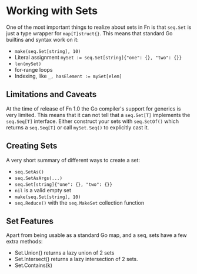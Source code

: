 Working with Sets
====
One of the most important things to realize about sets in Fn is that `seq.Set`
is just a type wrapper for `map[T]struct{}`. This means that standard Go builtins and syntax
work on it:

 * `make(seq.Set[string], 10)`
 * Literal assignment `mySet := seq.Set[string]{"one": {}, "two": {}}`
 * `len(mySet)`
 * for-range loops
 * Indexing, like `_, hasElement := mySet[elem]`

Limitations and Caveats
----
At the time of release of Fn 1.0 the Go compiler's support for generics is very
limited. This means that it can not tell that a `seq.Set[T]` implements the `seq.Seq[T]`
interface. Either construct your sets with `seq.SetOf()` which returns a `seq.Seq[T]` or
call `mySet.Seq()` to explicitly cast it.

Creating Sets
----
A very short summary of different ways to create a set:

 * `seq.SetAs()`
 * `seq.SetAsArgs(...)`
 * `seq.Set[string]{"one": {}, "two": {}}`
 * `nil` is a valid empty set
 * `make(seq.Set[string], 10)`
 * `seq.Reduce()` with the `seq.MakeSet` collection function

Set Features
----
Apart from being usable as a standard Go map, and a seq, sets have a few extra methods:

 * Set.Union() returns a lazy union of 2 sets
 * Set.Intersect() returns a lazy intersection of 2 sets.
 * Set.Contains(k)